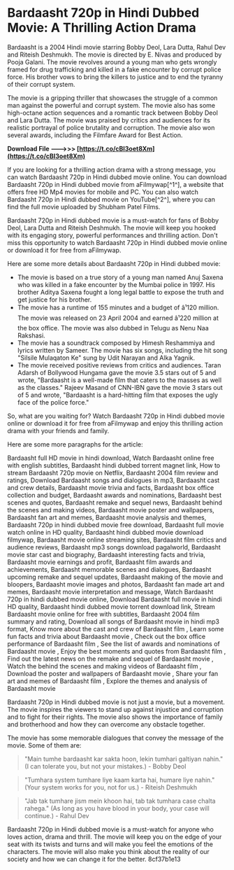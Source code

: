 # Bardaasht 720p in Hindi Dubbed Movie: A Thrilling Action Drama
 
Bardaasht is a 2004 Hindi movie starring Bobby Deol, Lara Dutta, Rahul Dev and Riteish Deshmukh. The movie is directed by E. Nivas and produced by Pooja Galani. The movie revolves around a young man who gets wrongly framed for drug trafficking and killed in a fake encounter by corrupt police force. His brother vows to bring the killers to justice and to end the tyranny of their corrupt system.
 
The movie is a gripping thriller that showcases the struggle of a common man against the powerful and corrupt system. The movie also has some high-octane action sequences and a romantic track between Bobby Deol and Lara Dutta. The movie was praised by critics and audiences for its realistic portrayal of police brutality and corruption. The movie also won several awards, including the Filmfare Award for Best Action.
 
**Download File --->>> [https://t.co/cBI3oet8Xm](https://t.co/cBI3oet8Xm)**


 
If you are looking for a thrilling action drama with a strong message, you can watch Bardaasht 720p in Hindi dubbed movie online. You can download Bardaasht 720p in Hindi dubbed movie from aFilmywap[^1^], a website that offers free HD Mp4 movies for mobile and PC. You can also watch Bardaasht 720p in Hindi dubbed movie on YouTube[^2^], where you can find the full movie uploaded by Shubham Patel Films.
 
Bardaasht 720p in Hindi dubbed movie is a must-watch for fans of Bobby Deol, Lara Dutta and Riteish Deshmukh. The movie will keep you hooked with its engaging story, powerful performances and thrilling action. Don't miss this opportunity to watch Bardaasht 720p in Hindi dubbed movie online or download it for free from aFilmywap.

Here are some more details about Bardaasht 720p in Hindi dubbed movie:
 
- The movie is based on a true story of a young man named Anuj Saxena who was killed in a fake encounter by the Mumbai police in 1997. His brother Aditya Saxena fought a long legal battle to expose the truth and get justice for his brother.
- The movie has a runtime of 155 minutes and a budget of â¹120 million. The movie was released on 23 April 2004 and earned â¹220 million at the box office. The movie was also dubbed in Telugu as Nenu Naa Rakshasi.
- The movie has a soundtrack composed by Himesh Reshammiya and lyrics written by Sameer. The movie has six songs, including the hit song "Silsile Mulaqaton Ke" sung by Udit Narayan and Alka Yagnik.
- The movie received positive reviews from critics and audiences. Taran Adarsh of Bollywood Hungama gave the movie 3.5 stars out of 5 and wrote, "Bardaasht is a well-made film that caters to the masses as well as the classes." Rajeev Masand of CNN-IBN gave the movie 3 stars out of 5 and wrote, "Bardaasht is a hard-hitting film that exposes the ugly face of the police force."

So, what are you waiting for? Watch Bardaasht 720p in Hindi dubbed movie online or download it for free from aFilmywap and enjoy this thrilling action drama with your friends and family.

Here are some more paragraphs for the article:
 
Bardaasht full HD movie in hindi download,  Watch Bardaasht online free with english subtitles,  Bardaasht hindi dubbed torrent magnet link,  How to stream Bardaasht 720p movie on Netflix,  Bardaasht 2004 film review and ratings,  Download Bardaasht songs and dialogues in mp3,  Bardaasht cast and crew details,  Bardaasht movie trivia and facts,  Bardaasht box office collection and budget,  Bardaasht awards and nominations,  Bardaasht best scenes and quotes,  Bardaasht remake and sequel news,  Bardaasht behind the scenes and making videos,  Bardaasht movie poster and wallpapers,  Bardaasht fan art and memes,  Bardaasht movie analysis and themes,  Bardaasht 720p in hindi dubbed movie free download,  Bardaasht full movie watch online in HD quality,  Bardaasht hindi dubbed movie download filmywap,  Bardaasht movie online streaming sites,  Bardaasht film critics and audience reviews,  Bardaasht mp3 songs download pagalworld,  Bardaasht movie star cast and biography,  Bardaasht interesting facts and trivia,  Bardaasht movie earnings and profit,  Bardaasht film awards and achievements,  Bardaasht memorable scenes and dialogues,  Bardaasht upcoming remake and sequel updates,  Bardaasht making of the movie and bloopers,  Bardaasht movie images and photos,  Bardaasht fan made art and memes,  Bardaasht movie interpretation and message,  Watch Bardaasht 720p in hindi dubbed movie online,  Download Bardaasht full movie in hindi HD quality,  Bardaasht hindi dubbed movie torrent download link,  Stream Bardaasht movie online for free with subtitles,  Bardaasht 2004 film summary and rating,  Download all songs of Bardaasht movie in hindi mp3 format,  Know more about the cast and crew of Bardaasht film ,  Learn some fun facts and trivia about Bardaasht movie ,  Check out the box office performance of Bardaasht film ,  See the list of awards and nominations of Bardaasht movie ,  Enjoy the best moments and quotes from Bardaasht film ,  Find out the latest news on the remake and sequel of Bardaasht movie ,  Watch the behind the scenes and making videos of Bardaasht film ,  Download the poster and wallpapers of Bardaasht movie ,  Share your fan art and memes of Bardaasht film ,  Explore the themes and analysis of Bardaasht movie
 
Bardaasht 720p in Hindi dubbed movie is not just a movie, but a movement. The movie inspires the viewers to stand up against injustice and corruption and to fight for their rights. The movie also shows the importance of family and brotherhood and how they can overcome any obstacle together.
 
The movie has some memorable dialogues that convey the message of the movie. Some of them are:

> "Main tumhe bardaasht kar sakta hoon, lekin tumhari galtiyan nahin." (I can tolerate you, but not your mistakes.) - Bobby Deol

> "Tumhara system tumhare liye kaam karta hai, humare liye nahin." (Your system works for you, not for us.) - Riteish Deshmukh

> "Jab tak tumhare jism mein khoon hai, tab tak tumhara case chalta rahega." (As long as you have blood in your body, your case will continue.) - Rahul Dev

Bardaasht 720p in Hindi dubbed movie is a must-watch for anyone who loves action, drama and thrill. The movie will keep you on the edge of your seat with its twists and turns and will make you feel the emotions of the characters. The movie will also make you think about the reality of our society and how we can change it for the better.
 8cf37b1e13
 
